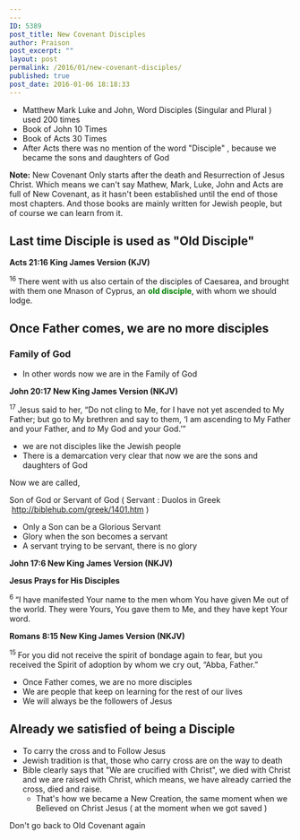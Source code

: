 ```yaml
---
---
ID: 5389
post_title: New Covenant Disciples
author: Praison
post_excerpt: ""
layout: post
permalink: /2016/01/new-covenant-disciples/
published: true
post_date: 2016-01-06 18:18:33
---
```

<ul>
	<li>Matthew Mark Luke and John, Word Disciples (Singular and Plural ) used 200 times</li>
	<li>Book of John 10 Times</li>
	<li>Book of Acts 30 Times</li>
	<li>After Acts there was no mention of the word "Disciple" , because we became the sons and daughters of God</li>
</ul>
<strong>Note:</strong> New Covenant Only starts after the death and Resurrection of Jesus Christ. Which means we can't say Mathew, Mark, Luke, John and Acts are full of New Covenant, as it hasn't been established until the end of those most chapters. And those books are mainly written for Jewish people, but of course we can learn from it.
<h2><strong>Last time Disciple is used as "Old Disciple"</strong></h2>
<strong><span class="passage-display-bcv">Acts 21:16
</span><span class="passage-display-version">King James Version (KJV)</span></strong>

<span id="en-KJV-27681" class="text Acts-21-16"><sup class="versenum">16 </sup>There went with us also certain of the disciples of Caesarea, and brought with them one Mnason of Cyprus, an <span style="color: #008000;"><strong>old disciple</strong></span>, with whom we should lodge.</span>
<h2><strong>Once Father comes, we are no more disciples</strong></h2>
<h3><strong>Family of God</strong></h3>
<ul>
	<li>In other words now we are in the Family of God</li>
</ul>
<strong><span class="passage-display-bcv">John 20:17
</span><span class="passage-display-version">New King James Version (NKJV)</span></strong>

<span id="en-NKJV-26885" class="text John-20-17"><sup class="versenum">17 </sup>Jesus said to her, <span class="woj">“Do not cling to Me, for I have not yet ascended to My Father; but go to My brethren and say to them, ‘I am ascending to My Father and your Father, and <i>to</i> My God and your God.’”</span></span>
<ul>
	<li>we are not disciples like the Jewish people</li>
	<li>There is a demarcation very clear that now we are the sons and daughters of God</li>
</ul>
Now we are called,

Son of God or Servant of God ( Servant : Duolos in Greek  http://biblehub.com/greek/1401.htm )
<ul>
	<li>Only a Son can be a Glorious Servant</li>
	<li>Glory when the son becomes a servant</li>
	<li>A servant trying to be servant, there is no glory</li>
</ul>
<strong><span class="passage-display-bcv">John 17:6
</span><span class="passage-display-version">New King James Version (NKJV)</span></strong>

<strong><span id="en-NKJV-26766" class="text John-17-6">Jesus Prays for His Disciples</span></strong>

<span class="text John-17-6"><sup class="versenum">6 </sup><span class="woj">“I have manifested Your name to the men whom You have given Me out of the world. They were Yours, You gave them to Me, and they have kept Your word.</span></span>

<strong><span class="passage-display-bcv">Romans 8:15
</span><span class="passage-display-version">New King James Version (NKJV)</span></strong>

<span id="en-NKJV-28132" class="text Rom-8-15"><sup class="versenum">15 </sup>For you did not receive the spirit of bondage again to fear, but you received the Spirit of adoption by whom we cry out, “Abba, Father.”</span>
<ul>
	<li>Once Father comes, we are no more disciples</li>
	<li>We are people that keep on learning for the rest of our lives</li>
	<li>We will always be the followers of Jesus</li>
</ul>
<h2><strong>Already we satisfied of being a Disciple</strong></h2>
<ul>
	<li>To carry the cross and to Follow Jesus</li>
	<li>Jewish tradition is that, those who carry cross are on the way to death</li>
	<li>Bible clearly says that "We are crucified with Christ", we died with Christ and we are raised with Christ, which means, we have already carried the cross, died and raise.
<ul>
	<li>That's how we became a New Creation, the same moment when we Believed on Christ Jesus ( at the moment when we got saved )</li>
</ul>
</li>
</ul>
Don't go back to Old Covenant again